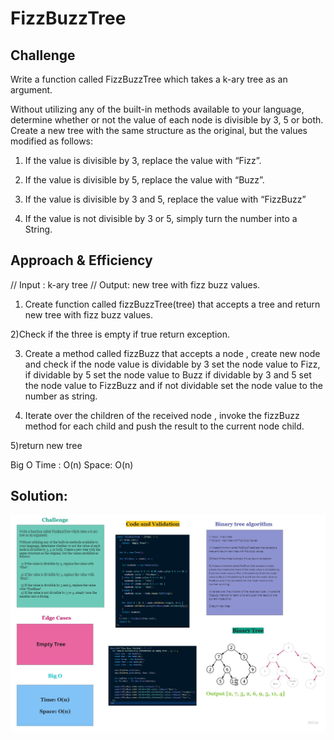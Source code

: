 # FizzBuzzTree

## Challenge

Write a function called FizzBuzzTree which takes a k-ary tree as an argument.

Without utilizing any of the built-in methods available to your language, determine whether or not the value of each node is divisible by 3, 5 or both. Create a new tree with the same structure as the original, but the values modified as follows:

  1) If the value is divisible by 3, replace the value with “Fizz”.

  2) If the value is divisible by 5, replace the value with “Buzz”.

  3) If the value is divisible by 3 and 5, replace the value with “FizzBuzz”
  4) If the value is not divisible by 3 or 5, simply turn the number into a String.

## Approach & Efficiency

// Input  : k-ary tree
// Output:  new tree with fizz buzz values.

1) Create function called fizzBuzzTree(tree) that accepts a tree and return new tree with fizz buzz values.

2)Check if the three is empty if true return exception.

3) Create a method called fizzBuzz that accepts a node , create new node and check if the node value is dividable by 3 set the node value to Fizz, if dividable by 5 set the node value to Buzz if dividable by 3 and 5 set the node value to FizzBuzz and if not dividable set the node value to the number as string.

4) Iterate over the children of the received node , invoke the fizzBuzz method for each child and push the result to the current node child.

5)return new tree

Big O 
Time : O(n)
Space: O(n)


## Solution:

![](./img/whiteboard.jpg)

